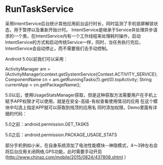 # RunTaskService
采用IntentService后台统计其他应用前台运行时长，同时监测了手机锁屏解锁状态，用于暂停以及重新开始计时。 IntentService是继承于Service并处理异步请求的一个类，在IntentService内有一个工作线程来处理耗时操作，启动IntentService的方式和启动传统Service一样，同时，当任务执行完后，IntentService会自动停止，而不需要我们去手动控制。


Android 5.0以前我们可以采用：

ActivityManager am = (ActivityManager)context.getSystemService(Context.ACTIVITY_SERVICE); ComponentName cn = am.getRunningTasks(1).get(0).topActivity; String currentApp = cn.getPackageName();

5.0以后，使用UsageStatsManager获取，但是这种获取方法需要用户在手机上赋予APP权限才可以使用，就是在安全-高级-有权查看使用情况的应用 在这个模块中勾选上指定APP就可以获取到栈顶的应用名 同时添加权限，Demo里面有详细的代码：

5.0之前：android.permission.GET_TASKS

5.0之后：android.permission.PACKAGE_USAGE_STATS

部分手机例如小米，在自身系统添加了电池性能模块--神隐模式，4～3钟左右会将后台应用关闭网络,GPS功能，此时需要手动开启(http://www.chinaz.com/mobile/2015/0824/437808.shtml )